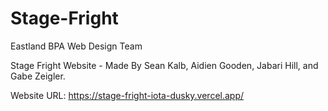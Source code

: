 # Stage-Fright

Eastland BPA Web Design Team

Stage Fright Website - Made By Sean Kalb, Aidien Gooden, Jabari Hill, and Gabe Zeigler.

Website URL: https://stage-fright-iota-dusky.vercel.app/

